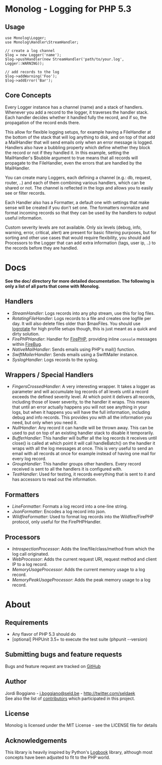 Monolog - Logging for PHP 5.3
=============================

Usage
-----

    use Monolog\Logger;
    use Monolog\Handler\StreamHandler;

    // create a log channel
    $log = new Logger('name');
    $log->pushHandler(new StreamHandler('path/to/your.log', Logger::WARNING));

    // add records to the log
    $log->addWarning('Foo');
    $log->addError('Bar');

Core Concepts
-------------

Every Logger instance has a channel (name) and a stack of handlers. Whenever you add a record to the logger, it traverses the handler stack. Each handler decides whether it handled fully the record, and if so, the propagation of the record ends there.

This allow for flexible logging setups, for example having a FileHandler at the bottom of the stack that will log anything to disk, and on top of that add a MailHandler that will send emails only when an error message is logged. Handlers also have a bubbling property which define whether they block the record or not if they handled it. In this example, setting the MailHandler's $bubble argument to true means that all records will propagate to the FileHandler, even the errors that are handled by the MailHandler.

You can create many Loggers, each defining a channel (e.g.: db, request, router, ..) and each of them combining various handlers, which can be shared or not. The channel is reflected in the logs and allows you to easily see or filter records.

Each Handler also has a Formatter, a default one with settings that make sense will be created if you don't set one. The formatters normalize and format incoming records so that they can be used by the handlers to output useful information.

Custom severity levels are not available. Only six levels (debug, info, warning, error, critical, alert) are present for basic filtering purposes, but for sorting and other use cases that would require flexibility, you should add Processors to the Logger that can add extra information (tags, user ip, ..) to the records before they are handled.

Docs
====

**See the doc/ directory for more detailed documentation. The following is only a list of all parts that come with Monolog.**

Handlers
--------

- _StreamHandler_: Logs records into any php stream, use this for log files.
- _RotatingFileHandler_: Logs records to a file and creates one logfile per day. It will also delete files older than $maxFiles. You should use [logrotate](http://linuxcommand.org/man_pages/logrotate8.html) for high profile setups though, this is just meant as a quick and dirty solution.
- _FirePHPHandler_: Handler for [FirePHP](http://www.firephp.org/), providing inline `console` messages within [FireBug](http://getfirebug.com/).
- _NativeMailHandler_: Sends emails using PHP's mail() function.
- _SwiftMailerHandler_: Sends emails using a SwiftMailer instance.
- _SyslogHandler_: Logs records to the syslog.

Wrappers / Special Handlers
---------------------------

- _FingersCrossedHandler_: A very interesting wrapper. It takes a logger as parameter and will accumulate log records of all levels until a record exceeds the defined severity level. At which point it delivers all records, including those of lower severity, to the handler it wraps. This means that until an error actually happens you will not see anything in your logs, but when it happens you will have the full information, including debug and info records. This provides you with all the information you need, but only when you need it.
- _NullHandler_: Any record it can handle will be thrown away. This can be used to put on top of an existing handler stack to disable it temporarily.
- _BufferHandler_: This handler will buffer all the log records it receives until close() is called at which point it will call handleBatch() on the handler it wraps with all the log messages at once. This is very useful to send an email with all records at once for example instead of having one mail for every log record.
- _GroupHandler_: This handler groups other handlers. Every record received is sent to all the handlers it is configured with.
- _TestHandler_: Used for testing, it records everything that is sent to it and has accessors to read out the information.

Formatters
----------

- _LineFormatter_: Formats a log record into a one-line string.
- _JsonFormatter_: Encodes a log record into json.
- _WildfireFormatter_: Used to format log records into the Wildfire/FirePHP protocol, only useful for the FirePHPHandler.

Processors
----------

- _IntrospectionProcessor_: Adds the line/file/class/method from which the log call originated.
- _WebProcessor_: Adds the current request URI, request method and client IP to a log record.
- _MemoryUsageProcessor_: Adds the current memory usage to a log record.
- _MemoryPeakUsageProcessor_: Adds the peak memory usage to a log record.

About
=====

Requirements
------------

- Any flavor of PHP 5.3 should do
- [optional] PHPUnit 3.5+ to execute the test suite (phpunit --version)

Submitting bugs and feature requests
------------------------------------

Bugs and feature request are tracked on [GitHub](https://github.com/Seldaek/monolog/issues)

Author
------

Jordi Boggiano - <j.boggiano@seld.be> - <http://twitter.com/seldaek><br />
See also the list of [contributors](https://github.com/Seldaek/monolog/contributors) which participated in this project.

License
-------

Monolog is licensed under the MIT License - see the LICENSE file for details

Acknowledgements
----------------

This library is heavily inspired by Python's [Logbook](http://packages.python.org/Logbook/) library, although most concepts have been adjusted to fit to the PHP world.
